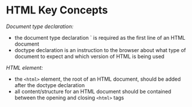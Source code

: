 # HTML Key Concepts

*Document type declaration:*
- the document type declaration `<!DOCTYPE html> is required as the first line of an HTML document
- doctype declaration is an instruction to the browser about what type of document to expect and which version of HTML is being used

*HTML element:*
- the `<html>` element, the root of an HTML document, should be added after the doctype declaration 
- all content/structure for an HTML document should be contained between the opening and closing `<html>` tags
